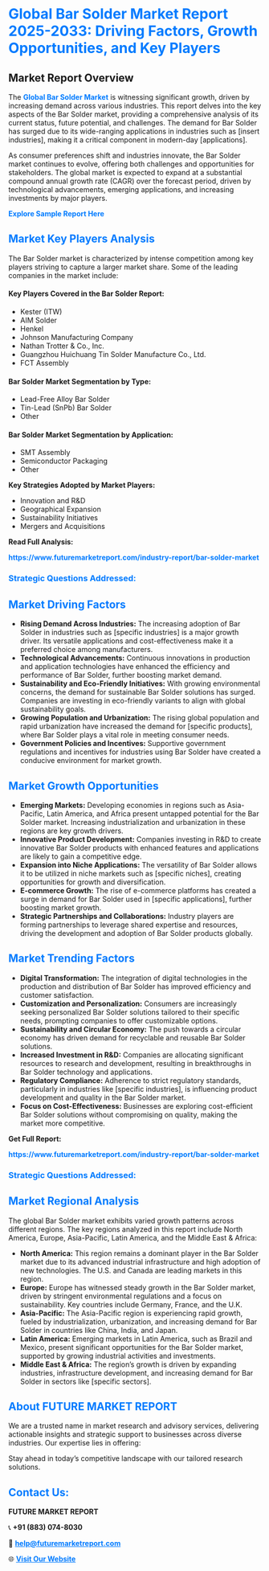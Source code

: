 <h1 style="color: #007BFF;">Global Bar Solder Market Report 2025-2033: Driving Factors, Growth Opportunities, and Key Players</h1>

<section id="overview">
<h2>Market Report Overview</h2>
<p>The <a href="https://www.futuremarketreport.com/industry-report/bar-solder-market" style="color: #007BFF; text-decoration: none;"><strong>Global Bar Solder Market</strong></a> is witnessing significant growth, driven by increasing demand across various industries. This report delves into the key aspects of the Bar Solder market, providing a comprehensive analysis of its current status, future potential, and challenges. The demand for Bar Solder has surged due to its wide-ranging applications in industries such as [insert industries], making it a critical component in modern-day [applications].</p>
<p>As consumer preferences shift and industries innovate, the Bar Solder market continues to evolve, offering both challenges and opportunities for stakeholders. The global market is expected to expand at a substantial compound annual growth rate (CAGR) over the forecast period, driven by technological advancements, emerging applications, and increasing investments by major players.</p>
</section>

<section id="overview">
<p><a href="https://www.futuremarketreport.com/request-sample/reportId=87525" style="color: #007BFF; text-decoration: none;"><strong>Explore Sample Report Here</strong></a></p>
</section>

<section id="key-players">
<h2 style="color: #007BFF;">Market Key Players Analysis</h2>
<p>The Bar Solder market is characterized by intense competition among key players striving to capture a larger market share. Some of the leading companies in the market include:</p>
<h4>Key Players Covered in the Bar Solder Report:</h4>
<ul><li>Kester (ITW)</li><li>AIM Solder</li><li>Henkel</li><li>Johnson Manufacturing Company</li><li>Nathan Trotter &amp; Co., Inc.</li><li>Guangzhou Huichuang Tin Solder Manufacture Co., Ltd.</li><li>FCT Assembly</li></ul>
<h4>Bar Solder Market Segmentation by Type:</h4>
<ul><li>Lead-Free Alloy Bar Solder</li><li>Tin-Lead (SnPb) Bar Solder</li><li>Other</li></ul>

<h4>Bar Solder Market Segmentation by Application:</h4>
<ul><li>SMT Assembly</li><li>Semiconductor Packaging</li><li>Other</li></ul>
<p><strong>Key Strategies Adopted by Market Players:</strong></p>
<ul>
<li>Innovation and R&D</li>
<li>Geographical Expansion</li>
<li>Sustainability Initiatives</li>
<li>Mergers and Acquisitions</li>
</ul>
</section>

<section>
<p><strong>Read Full Analysis: </strong></p><a href="https://www.futuremarketreport.com/industry-report/bar-solder-market" style="color: #007BFF; text-decoration: none;"><strong>https://www.futuremarketreport.com/industry-report/bar-solder-market</strong></a>
<h3 style="color: #007BFF;">Strategic Questions Addressed:</h3>
</section>

<section id="driving-factors">
<h2 style="color: #007BFF;">Market Driving Factors</h2>
<ul>
<li><strong>Rising Demand Across Industries:</strong> The increasing adoption of Bar Solder in industries such as [specific industries] is a major growth driver. Its versatile applications and cost-effectiveness make it a preferred choice among manufacturers.</li>
<li><strong>Technological Advancements:</strong> Continuous innovations in production and application technologies have enhanced the efficiency and performance of Bar Solder, further boosting market demand.</li>
<li><strong>Sustainability and Eco-Friendly Initiatives:</strong> With growing environmental concerns, the demand for sustainable Bar Solder solutions has surged. Companies are investing in eco-friendly variants to align with global sustainability goals.</li>
<li><strong>Growing Population and Urbanization:</strong> The rising global population and rapid urbanization have increased the demand for [specific products], where Bar Solder plays a vital role in meeting consumer needs.</li>
<li><strong>Government Policies and Incentives:</strong> Supportive government regulations and incentives for industries using Bar Solder have created a conducive environment for market growth.</li>
</ul>
</section>

<section id="growth-opportunities">
<h2 style="color: #007BFF;">Market Growth Opportunities</h2>
<ul>
<li><strong>Emerging Markets:</strong> Developing economies in regions such as Asia-Pacific, Latin America, and Africa present untapped potential for the Bar Solder market. Increasing industrialization and urbanization in these regions are key growth drivers.</li>
<li><strong>Innovative Product Development:</strong> Companies investing in R&D to create innovative Bar Solder products with enhanced features and applications are likely to gain a competitive edge.</li>
<li><strong>Expansion into Niche Applications:</strong> The versatility of Bar Solder allows it to be utilized in niche markets such as [specific niches], creating opportunities for growth and diversification.</li>
<li><strong>E-commerce Growth:</strong> The rise of e-commerce platforms has created a surge in demand for Bar Solder used in [specific applications], further boosting market growth.</li>
<li><strong>Strategic Partnerships and Collaborations:</strong> Industry players are forming partnerships to leverage shared expertise and resources, driving the development and adoption of Bar Solder products globally.</li>
</ul>
</section>

<section id="trending-factors">
<h2 style="color: #007BFF;">Market Trending Factors</h2>
<ul>
<li><strong>Digital Transformation:</strong> The integration of digital technologies in the production and distribution of Bar Solder has improved efficiency and customer satisfaction.</li>
<li><strong>Customization and Personalization:</strong> Consumers are increasingly seeking personalized Bar Solder solutions tailored to their specific needs, prompting companies to offer customizable options.</li>
<li><strong>Sustainability and Circular Economy:</strong> The push towards a circular economy has driven demand for recyclable and reusable Bar Solder solutions.</li>
<li><strong>Increased Investment in R&D:</strong> Companies are allocating significant resources to research and development, resulting in breakthroughs in Bar Solder technology and applications.</li>
<li><strong>Regulatory Compliance:</strong> Adherence to strict regulatory standards, particularly in industries like [specific industries], is influencing product development and quality in the Bar Solder market.</li>
<li><strong>Focus on Cost-Effectiveness:</strong> Businesses are exploring cost-efficient Bar Solder solutions without compromising on quality, making the market more competitive.</li>
</ul>
</section>

<section>
<p><strong>Get Full Report: </strong></p><a href="https://www.futuremarketreport.com/industry-report/bar-solder-market" style="color: #007BFF; text-decoration: none;"><strong>https://www.futuremarketreport.com/industry-report/bar-solder-market</strong></a>
<h3 style="color: #007BFF;">Strategic Questions Addressed:</h3>
</section>


<section id="regional-analysis">
<h2 style="color: #007BFF;">Market Regional Analysis</h2>
<p>The global Bar Solder market exhibits varied growth patterns across different regions. The key regions analyzed in this report include North America, Europe, Asia-Pacific, Latin America, and the Middle East & Africa:</p>
<ul>
<li><strong>North America:</strong> This region remains a dominant player in the Bar Solder market due to its advanced industrial infrastructure and high adoption of new technologies. The U.S. and Canada are leading markets in this region.</li>
<li><strong>Europe:</strong> Europe has witnessed steady growth in the Bar Solder market, driven by stringent environmental regulations and a focus on sustainability. Key countries include Germany, France, and the U.K.</li>
<li><strong>Asia-Pacific:</strong> The Asia-Pacific region is experiencing rapid growth, fueled by industrialization, urbanization, and increasing demand for Bar Solder in countries like China, India, and Japan.</li>
<li><strong>Latin America:</strong> Emerging markets in Latin America, such as Brazil and Mexico, present significant opportunities for the Bar Solder market, supported by growing industrial activities and investments.</li>
<li><strong>Middle East & Africa:</strong> The region’s growth is driven by expanding industries, infrastructure development, and increasing demand for Bar Solder in sectors like [specific sectors].</li>
</ul>
</section>

<footer>
<h2 style="color: #007BFF;">About FUTURE MARKET REPORT</h2>
<p>We are a trusted name in market research and advisory services, delivering actionable insights and strategic support to businesses across diverse industries. Our expertise lies in offering:</p>

<p>Stay ahead in today’s competitive landscape with our tailored research solutions.</p>

<h2 style="color: #007BFF;">Contact Us:</h2>
<p><strong>FUTURE MARKET REPORT</strong></p>
<p>📞 <strong>+91 (883) 074-8030</strong></p>
<p>📧 <strong><a href="mailto:help@futuremarketreport.com" style="color: #007BFF;">help@futuremarketreport.com</a></strong></p>
<p>🌐 <strong><a href="https://www.futuremarketreport.com/" style="color: #007BFF;">Visit Our Website</a></strong></p>
</footer>
